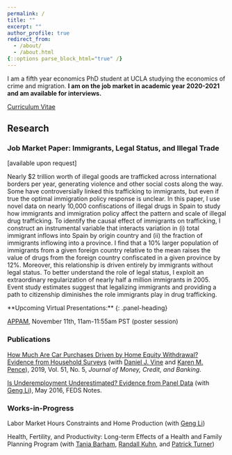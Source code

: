 ```yaml
---
permalink: /
title: ""
excerpt: ""
author_profile: true
redirect_from: 
  - /about/
  - /about.html
{::options parse_block_html="true" /}
---
```


I am a fifth year economics PhD student at UCLA studying the economics of crime and migration. **I am on the job market in academic year 2020-2021 and am available for interviews.**

[Curriculum Vitae](https://brettmcc.github.io/files/mccully-CV.pdf)

## Research 

### Job Market Paper: Immigrants, Legal Status, and Illegal Trade
[available upon request]

Nearly $2 trillion worth of illegal goods are trafficked across international borders per year, generating violence and other social costs along the way. Some have controversially linked this trafficking to immigrants, but even if true the optimal immigration policy response is unclear. In this paper, I use novel data on nearly 10,000 confiscations of illegal drugs in Spain to study how immigrants and immigration policy affect the pattern and scale of illegal drug trafficking. To identify the causal effect of immigrants on trafficking, I construct an instrumental variable that interacts variation in (i) total immigrant inflows into Spain by origin country and (ii) the fraction of immigrants inflowing into a province. I find that a 10% larger population of immigrants from a given foreign country relative to the mean raises the value of drugs from the foreign country confiscated in a given province by 12%. Moreover, this relationship is driven entirely by immigrants without legal status. To better understand the role of legal status, I exploit an extraordinary regularization of nearly half a million immigrants in 2005. Event study estimates suggest that legalizing immigrants and providing a path to citizenship diminishes the role immigrants play in drug trafficking. 

<div class="panel panel-info">
**Upcoming Virtual Presentations:**
{: .panel-heading}
<div class="panel-body">

[APPAM](https://appam.confex.com/appam/2020/meetingapp.cgi/Paper/36358), November 11th, 11am-11:55am PST (poster session)

</div>
</div>

### Publications

[How Much Are Car Purchases Driven by Home Equity Withdrawal? Evidence from Household Surveys](https://brettmcc.github.io/files/MCCULLY_et_al-2019-Journal_of_Money,_Credit_and_Banking.pdf) (with [Daniel J. Vine](https://www.federalreserve.gov/econres/daniel-j-vine.htm) and [Karen M. Pence](https://www.federalreserve.gov/econres/karen-m-pence.htm)), 2019, Vol. 51, No. 5, *Journal of Money, Credit, and Banking*.

[Is Underemployment Underestimated? Evidence from Panel Data](https://www.federalreserve.gov/econresdata/notes/feds-notes/2016/is-underemployment-underestimated-evidence-from-panel-data-20160516.html) (with [Geng Li](https://sites.google.com/site/gengliresearch/)), May 2016, FEDS Notes.



### Works-in-Progress

Labor Market Hours Constraints and Home Production (with [Geng Li](https://sites.google.com/site/gengliresearch/))

Health, Fertility, and Productivity: Long-term Effects of a Health and Family Planning Program (with [Tania Barham](https://ibs.colorado.edu/barham/), [Randall Kuhn](https://ph.ucla.edu/faculty/kuhn), and [Patrick Turner](https://sites.google.com/a/colorado.edu/psullivant/))

